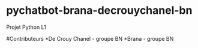 # pychatbot-brana-decrouychanel-bn
Projet Python L1

#Contributeurs 
*De Crouy Chanel - groupe BN
*Brana - groupe BN
